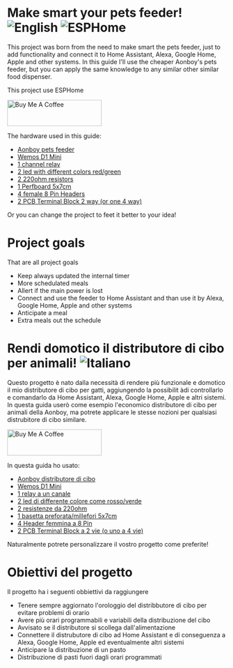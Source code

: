 # Make smart your pets feeder! ![English](https://img.shields.io/badge/-english-blue) ![ESPHome](https://img.shields.io/badge/dependencies-ESPHome%202021.12.0-brightgreen)
This project was born from the need to make smart the pets feeder, just to add functionality and connect it to Home Assistant, Alexa, Google Home, Apple and other systems.
In this guide I'll use the cheaper Aonboy's pets feeder, but you can apply the same knowledge to any similar other similar food dispenser.

This project use ESPHome

<a href="https://paypal.me/redfoxydarrest" target="_blank"><img src="https://cdn.buymeacoffee.com/buttons/v2/default-blue.png" alt="Buy Me A Coffee" style="height: 60px !important;width: 217px !important;" ></a>

The hardware used in this guide:
- [Aonboy pets feeder](https://amzn.to/3BgnfPF)
- [Wemos D1 Mini](https://amzn.to/3xlyNih)
- [1 channel relay](https://amzn.to/3PTiz6l)
- [2 led with different colors red/green](https://amzn.to/3BjNggX)
- [2 220ohm resistors](https://amzn.to/3PVUg7F)
- [1 Perfboard 5x7cm](https://amzn.to/3J13cqp)
- [4 female 8 Pin Headers](https://amzn.to/3BjO05J)
- [2 PCB Terminal Block 2 way (or one 4 way)](https://amzn.to/3J1AMMU)

Or you can change the project to feet it better to your idea!

# Project goals
That are all project goals
- Keep always updated the internal timer
- More schedulated meals
- Allert if the main power is lost
- Connect and use the feeder to Home Assistant and than use it by Alexa, Google Home, Apple and other systems
- Anticipate a meal
- Extra meals out the schedule


# Rendi domotico il distributore di cibo per animali! ![Italiano](https://img.shields.io/badge/-italiano-blue)
Questo progetto è nato dalla necessità di rendere più funzionale e domotico il mio distributore di cibo per gatti, aggiungendo la possibilit àdi controllarlo e comandarlo da Home Assistant, Alexa, Google Home, Apple e altri sistemi.
In questa guida userò come esempio l'economico distributore di cibo per animali della Aonboy, ma potrete applicare le stesse nozioni per qualsiasi distrubitore di cibo similare.

<a href="https://paypal.me/redfoxydarrest" target="_blank"><img src="https://cdn.buymeacoffee.com/buttons/v2/default-blue.png" alt="Buy Me A Coffee" style="height: 60px !important;width: 217px !important;" ></a>

In questa guida ho usato:
- [Aonboy distributore di cibo](https://amzn.to/3BgnfPF)
- [Wemos D1 Mini](https://amzn.to/3xlyNih)
- [1 relay a un canale](https://amzn.to/3PTiz6l)
- [2 led di differente colore come rosso/verde](https://amzn.to/3BjNggX)
- [2 resistenze da 220ohm](https://amzn.to/3PVUg7F)
- [1 basetta preforata/millefori 5x7cm](https://amzn.to/3J13cqp)
- [4 Header femmina a 8 Pin](https://amzn.to/3BjO05J)
- [2 PCB Terminal Block a 2 vie (o uno a 4 vie)](https://amzn.to/3J1AMMU)

Naturalmente potrete personalizzare il vostro progetto come preferite!

# Obiettivi del progetto
Il progetto ha i seguenti obbiettivi da raggiungere
- Tenere sempre aggiornato l'orologgio del distribbutore di cibo per evitare problemi di orario
- Avere più orari programmabili e variabili della distribuzione del cibo
- Avvisato se il distributore si scollega dall'alimentazione
- Connettere il distrubutore di cibo ad Home Assistant e di conseguenza a Alexa, Google Home, Apple ed eventualmente altri sistemi
- Anticipare la distribuzione di un pasto
- Distribuzione di pasti fuori dagli orari programmati
